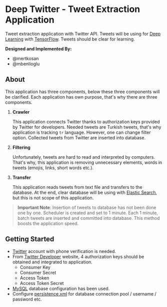 # Deep Twitter - Tweet Extraction Application

Tweet extraction application with Twitter API. Tweets will be using for 
[Deep Learning](https://www.udacity.com/course/deep-learning--ud730) with [TensorFlow](https://www.tensorflow.org/).
Tweets should be clear for learning.

**Designed and Implemented By:**

* @mertkosan
* @mbenlioglu

## About

This application has three components, below these three components will be clarified. Each application has own purpose,
that's why there are three components.

1. **Crawler**

    This application connects Twitter thanks to authorization keys provided by Twitter for developers. Needed tweets are
    Turkish tweets, that's why application is tracking ```tr``` language. However, one can change filter option. Collected
    tweets from Twitter are inserted into database.

2. **Filtering**

    Unfortunately, tweets are hard to read and interpreted by computers. That's why, this application is removing
    unnecessary elements, words in tweets (emojis, links, short words etc.).
    
3. **Transfer**

    This application reads tweets from text file and transfers to the database. At the end, clear database will be using
    with [Elastic Search](https://www.elastic.co/), but this is not scope of this application.

>**Important Note**: Insertion of tweets to database has not been done one by one. Scheduler is created and set to 1 minute. 
> Each 1 minute, batch tweets are inserted and committed into database. This method boosts the application speed.
    
## Getting Started

* [Twitter](https://twitter.com/) account with phone verification is needed.
* From [Twitter Developer](https://developer.twitter.com/) website, 4 authorization keys should be obtained and
  integrated to application.
    * Consumer Key
    * Consumer Secret
    * Access Token
    * Access Token Secret
* [MySQL](https://www.mysql.com/) database configuration has been used.
* Configure [persistence.xml](/src/main/resources/META-INF/persistence.xml) for database connection pool / username 
  / password etc.
